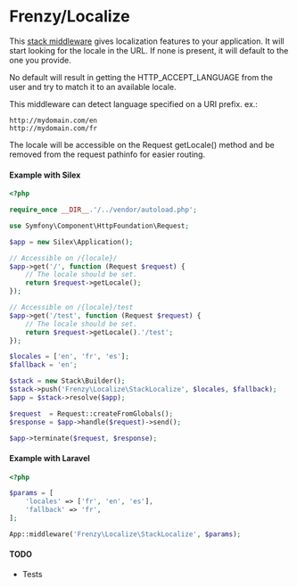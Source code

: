 Frenzy/Localize
===============

This [stack middleware](http://stackphp.com) gives localization features to your
application. It will start looking for the locale in the URL. If none is
present, it will default to the one you provide.

No default will result in getting the HTTP_ACCEPT_LANGUAGE from the user and
try to match it to an available locale.

This middleware can detect language specified on a URI prefix. ex.:
```
http://mydomain.com/en
http://mydomain.com/fr
```

The locale will be accessible on the Request getLocale() method and be removed
from the request pathinfo for easier routing.

#### Example with Silex
```php
<?php

require_once __DIR__.'/../vendor/autoload.php';

use Symfony\Component\HttpFoundation\Request;

$app = new Silex\Application();

// Accessible on /{locale}/
$app->get('/', function (Request $request) {
	// The locale should be set.
	return $request->getLocale();
});

// Accessible on /{locale}/test
$app->get('/test', function (Request $request) {
    // The locale should be set.
	return $request->getLocale().'/test';
});

$locales = ['en', 'fr', 'es'];
$fallback = 'en';

$stack = new Stack\Builder();
$stack->push('Frenzy\Localize\StackLocalize', $locales, $fallback);
$app = $stack->resolve($app);

$request  = Request::createFromGlobals();
$response = $app->handle($request)->send();

$app->terminate($request, $response);
```

#### Example with Laravel
```php
<?php

$params = [
    'locales' => ['fr', 'en', 'es'],
    'fallback' => 'fr',
];

App::middleware('Frenzy\Localize\StackLocalize', $params);
```

#### TODO
 - Tests

